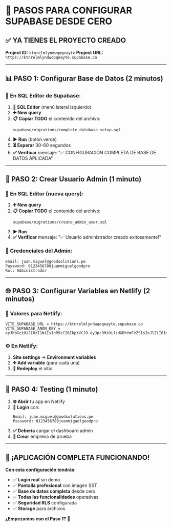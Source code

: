 # 🚀 PASOS PARA CONFIGURAR SUPABASE DESDE CERO

## ✅ **YA TIENES EL PROYECTO CREADO**

**Project ID:** `ktnrelmlyndwqoqeayte`
**Project URL:** `https://ktnrelmlyndwqoqeayte.supabase.co`

---

## 📊 **PASO 1: Configurar Base de Datos (2 minutos)**

### **🔧 En SQL Editor de Supabase:**
1. **🔧 SQL Editor** (menú lateral izquierdo)
2. **➕ New query**
3. **📋 Copiar TODO** el contenido del archivo:
   ```
   supabase/migrations/complete_database_setup.sql
   ```
4. **▶️ Run** (botón verde)
5. **⏳ Esperar** 30-60 segundos
6. **✅ Verificar** mensaje: "✅ CONFIGURACIÓN COMPLETA DE BASE DE DATOS APLICADA"

---

## 👤 **PASO 2: Crear Usuario Admin (1 minuto)**

### **🔧 En SQL Editor (nueva query):**
1. **➕ New query** 
2. **📋 Copiar TODO** el contenido del archivo:
   ```
   supabase/migrations/create_admin_user.sql
   ```
3. **▶️ Run**
4. **✅ Verificar** mensaje: "✅ Usuario administrador creado exitosamente!"

### **🔐 Credenciales del Admin:**
```
Email: juan.miguel@goodsolutions.pe
Password: 0123456789juanmiguelgoodpro
Rol: Administrador
```

---

## 🌐 **PASO 3: Configurar Variables en Netlify (2 minutos)**

### **📝 Valores para Netlify:**
```
VITE_SUPABASE_URL = https://ktnrelmlyndwqoqeayte.supabase.co
VITE_SUPABASE_ANON_KEY = eyJhbGciOiJIUzI1NiIsInR5cCI6IkpXVCJ9.eyJpc3MiOiJzdXBhYmFzZSIsInJlZiI6Imt0bnJlbG1seW5kd3FvcWVheXRlIiwicm9sZSI6ImFub24iLCJpYXQiOjE3NTMzMjcxMDcsImV4cCI6MjA2ODkwMzEwN30.gb0iOAZLIOcATVPSoaViLE9gDc91HsCVSmNx42v1KuA
```

### **⚙️ En Netlify:**
1. **Site settings** → **Environment variables**
2. **➕ Add variable** (para cada una)
3. **🔄 Redeploy** el sitio

---

## 🧪 **PASO 4: Testing (1 minuto)**

1. **🌐 Abrir** tu app en Netlify
2. **🔐 Login** con:
   ```
   Email: juan.miguel@goodsolutions.pe
   Password: 0123456789juanmiguelgoodpro
   ```
3. **✅ Debería** cargar el dashboard admin
4. **🏢 Crear** empresa de prueba

---

## 🎉 **¡APLICACIÓN COMPLETA FUNCIONANDO!**

**Con esta configuración tendrás:**
- ✅ **Login real** sin demo
- ✅ **Pantalla profesional** con imagen SST
- ✅ **Base de datos completa** desde cero
- ✅ **Todas las funcionalidades** operativas
- ✅ **Seguridad RLS** configurada
- ✅ **Storage** para archivos

**¿Empezamos con el Paso 1?** 🚀